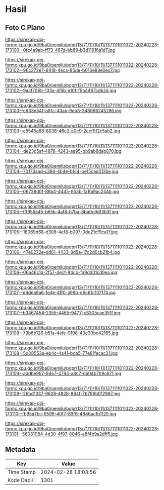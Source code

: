 # Hasil

## Foto C Plano

https://sirekap-obj-formc.kpu.go.id/9ba0/pemilu/pdpr/13/71/11/10/11/1371111011022-20240228-173100--0fc4a9ab-ff73-487d-bb89-b3d11916a1d7.jpg

https://sirekap-obj-formc.kpu.go.id/9ba0/pemilu/pdpr/13/71/11/10/11/1371111011022-20240228-173102--96c272e7-8418-4eca-85de-b016e89e0ec7.jpg

https://sirekap-obj-formc.kpu.go.id/9ba0/pemilu/pdpr/13/71/11/10/11/1371111011022-20240228-173102--9aaf706b-133a-4f5b-a10f-f9a4467cdb2d.jpg

https://sirekap-obj-formc.kpu.go.id/9ba0/pemilu/pdpr/13/71/11/10/11/1371111011022-20240228-173103--c633e34f-b81c-43ab-9eb8-348096245286.jpg

https://sirekap-obj-formc.kpu.go.id/9ba0/pemilu/pdpr/13/71/11/10/11/1371111011022-20240228-173103--a5545a68-8038-46c2-a0c9-2ecf9f2c5ab2.jpg

https://sirekap-obj-formc.kpu.go.id/9ba0/pemilu/pdpr/13/71/11/10/11/1371111011022-20240228-173104--de23d5af-4878-4243-ae95-bb9ab8dab870.jpg

https://sirekap-obj-formc.kpu.go.id/9ba0/pemilu/pdpr/13/71/11/10/11/1371111011022-20240228-173104--70173aad-c39d-4b4e-b1c4-be15cad012be.jpg

https://sirekap-obj-formc.kpu.go.id/9ba0/pemilu/pdpr/13/71/11/10/11/1371111011022-20240228-173105--06738d0f-88b4-4445-853b-fa1fa9ac244b.jpg

https://sirekap-obj-formc.kpu.go.id/9ba0/pemilu/pdpr/13/71/11/10/11/1371111011022-20240228-173105--f3955a45-b65b-4af8-b7ba-8ba0c9df3b3f.jpg

https://sirekap-obj-formc.kpu.go.id/9ba0/pemilu/pdpr/13/71/11/10/11/1371111011022-20240228-173105--18069d68-d308-4ef8-b097-0de21cf9ca17.jpg

https://sirekap-obj-formc.kpu.go.id/9ba0/pemilu/pdpr/13/71/11/10/11/1371111011022-20240228-173106--47e0272e-dd61-4433-8d5e-17c2d0cb21b4.jpg

https://sirekap-obj-formc.kpu.go.id/9ba0/pemilu/pdpr/13/71/11/10/11/1371111011022-20240228-173106--06a46c1d-2f57-4ecf-84cb-fa9dd01cd0ea.jpg

https://sirekap-obj-formc.kpu.go.id/9ba0/pemilu/pdpr/13/71/11/10/11/1371111011022-20240228-173107--e4dea9a6-fe4e-4ff0-a96b-e6c61c107174.jpg

https://sirekap-obj-formc.kpu.go.id/9ba0/pemilu/pdpr/13/71/11/10/11/1371111011022-20240228-173107--b3467454-2355-4465-9477-c8305cae351f.jpg

https://sirekap-obj-formc.kpu.go.id/9ba0/pemilu/pdpr/13/71/11/10/11/1371111011022-20240228-173108--79b6b126-b51a-4efe-9198-40c30bc42165.jpg

https://sirekap-obj-formc.kpu.go.id/9ba0/pemilu/pdpr/13/71/11/10/11/1371111011022-20240228-173108--5d08553a-eb4c-4a41-bda5-77e81facac31.jpg

https://sirekap-obj-formc.kpu.go.id/9ba0/pemilu/pdpr/13/71/11/10/11/1371111011022-20240228-173109--addbe997-94e7-4784-a8c7-da04b709c671.jpg

https://sirekap-obj-formc.kpu.go.id/9ba0/pemilu/pdpr/13/71/11/10/11/1371111011022-20240228-173109--26bd1337-9628-4828-884f-7b799b012987.jpg

https://sirekap-obj-formc.kpu.go.id/9ba0/pemilu/pdpr/13/71/11/10/11/1371111011022-20240228-173110--fb95a7bc-9599-40f7-89f6-4846ac1b1120.jpg

https://sirekap-obj-formc.kpu.go.id/9ba0/pemilu/pdpr/13/71/11/10/11/1371111011022-20240228-173101--56081084-4d30-4f97-8046-e8f4b9a2dff5.jpg


## Metadata

| Key        | Value               |
| ---------- | ------------------- |
| Time Stamp | 2024-02-28 18:03:56 |
| Kode Dapil | 1301                |




